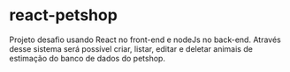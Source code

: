 # react-petshop
Projeto desafio usando React no front-end e nodeJs no back-end.
Através desse sistema será possível criar, listar, editar e deletar animais de estimação do banco de dados do petshop.
